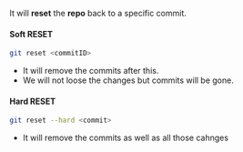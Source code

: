 It will **reset** the **repo** back to a specific commit.

#### Soft RESET
```bash
git reset <commitID>
```
- It will remove the commits after this.
- We will not loose the changes but commits will be gone.

#### Hard RESET
```bash
git reset --hard <commit>
```
- It will remove the commits as well as all those cahnges